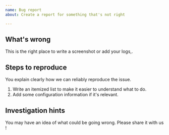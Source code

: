 ```yaml
---
name: Bug report
about: Create a report for something that's not right

---
```


## What's wrong

This is the right place to write a screenshot or add your logs,.

## Steps to reproduce

You explain clearly how we can reliably reproduce the issue.

1. Write an itemized list to make it easier to understand what to do.
2. Add some configuration information if it's relevant.

## Investigation hints

You may have an idea of what could be going wrong. Please share it with us !